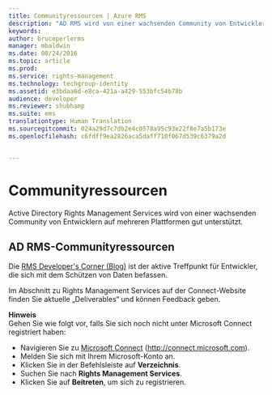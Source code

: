 ```yaml
---
title: Communityressourcen | Azure RMS
description: "AD RMS wird von einer wachsenden Community von Entwicklern auf mehreren Plattformen gut unterstützt."
keywords: 
author: bruceperlerms
manager: mbaldwin
ms.date: 08/24/2016
ms.topic: article
ms.prod: 
ms.service: rights-management
ms.technology: techgroup-identity
ms.assetid: e3bdaa6d-e8ca-421a-a429-553bfc54b78b
audience: developer
ms.reviewer: shubhamp
ms.suite: ems
translationtype: Human Translation
ms.sourcegitcommit: 024a29d7c7db2e4c0578a95c93e22f8e7a5b173e
ms.openlocfilehash: c6fdff9ea2826aca5daff710f067d539c6379a2d


---
```


# Communityressourcen

Active Directory Rights Management Services wird von einer wachsenden Community von Entwicklern auf mehreren Plattformen gut unterstützt.

## AD RMS-Communityressourcen

Die [RMS Developer's Corner (Blog)](http://blogs.msdn.com/b/rms/) ist der aktive Treffpunkt für Entwickler, die sich mit dem Schützen von Daten befassen.

Im Abschnitt zu Rights Management Services auf der Connect-Website finden Sie aktuelle „Deliverables“ und können Feedback geben.

**Hinweis**  
Gehen Sie wie folgt vor, falls Sie sich noch nicht unter Microsoft Connect registriert haben:

-   Navigieren Sie zu [Microsoft Connect](http://connect.microsoft.com) (http://connect.microsoft.com).
-   Melden Sie sich mit Ihrem Microsoft-Konto an.
-   Klicken Sie in der Befehlsleiste auf **Verzeichnis**.
-   Suchen Sie nach **Rights Management Services**.
-   Klicken Sie auf **Beitreten**, um sich zu registrieren.

 

 

 






<!--HONumber=Aug16_HO4-->


